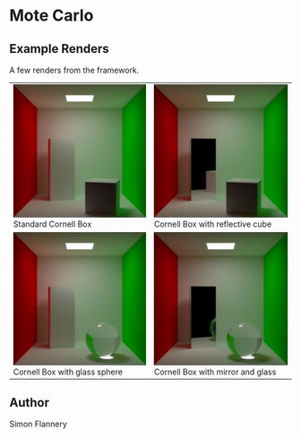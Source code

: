 # Mote Carlo

## Example Renders
A few renders from the framework.

|                                                                                      |                                                                                                 |
|--------------------------------------------------------------------------------------|-------------------------------------------------------------------------------------------------|
| ![Example1](results/cornell_box.bmp)<br />Standard Cornell Box                       | ![Example2](results/cornell_box_mirror.bmp)<br />Cornell Box with reflective cube               |
| ![Example3](results/cornell_box_glass_sphere.bmp)<br />Cornell Box with glass sphere | ![Example4](results/cornell_box_mirror_glass_sphere.bmp)<br />Cornell Box with mirror and glass |                         |

## Author
Simon Flannery
